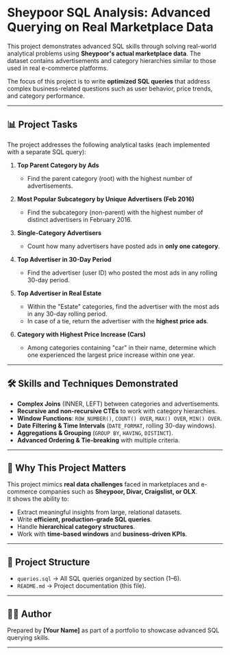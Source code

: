 # Sheypoor SQL Analysis: Advanced Querying on Real Marketplace Data  

This project demonstrates advanced SQL skills through solving real-world analytical problems using **Sheypoor's actual marketplace data**. The dataset contains advertisements and category hierarchies similar to those used in real e-commerce platforms.  

The focus of this project is to write **optimized SQL queries** that address complex business-related questions such as user behavior, price trends, and category performance.  

---

## 📊 Project Tasks  

The project addresses the following analytical tasks (each implemented with a separate SQL query):  

1. **Top Parent Category by Ads**  
   - Find the parent category (root) with the highest number of advertisements.  

2. **Most Popular Subcategory by Unique Advertisers (Feb 2016)**  
   - Find the subcategory (non-parent) with the highest number of distinct advertisers in February 2016.  

3. **Single-Category Advertisers**  
   - Count how many advertisers have posted ads in **only one category**.  

4. **Top Advertiser in 30-Day Period**  
   - Find the advertiser (user ID) who posted the most ads in any rolling 30-day period.  

5. **Top Advertiser in Real Estate**  
   - Within the "Estate" categories, find the advertiser with the most ads in any 30-day rolling period.  
   - In case of a tie, return the advertiser with the **highest price ads**.  

6. **Category with Highest Price Increase (Cars)**  
   - Among categories containing "car" in their name, determine which one experienced the largest price increase within one year.  

---

## 🛠️ Skills and Techniques Demonstrated  

- **Complex Joins** (INNER, LEFT) between categories and advertisements.  
- **Recursive and non-recursive CTEs** to work with category hierarchies.  
- **Window Functions**: `ROW_NUMBER()`, `COUNT() OVER`, `MAX() OVER`, `MIN() OVER`.  
- **Date Filtering & Time Intervals** (`DATE_FORMAT`, rolling 30-day windows).  
- **Aggregations & Grouping** (`GROUP BY`, `HAVING`, `DISTINCT`).  
- **Advanced Ordering & Tie-breaking** with multiple criteria.  

---

## 🚀 Why This Project Matters  

This project mimics **real data challenges** faced in marketplaces and e-commerce companies such as **Sheypoor, Divar, Craigslist, or OLX**.  
It shows the ability to:  
- Extract meaningful insights from large, relational datasets.  
- Write **efficient, production-grade SQL queries**.  
- Handle **hierarchical category structures**.  
- Work with **time-based windows** and **business-driven KPIs**.  

---

## 📂 Project Structure  

- `queries.sql` → All SQL queries organized by section (1–6).  
- `README.md` → Project documentation (this file).  

---

## 🧑‍💻 Author  

Prepared by **[Your Name]** as part of a portfolio to showcase advanced SQL querying skills.  

---
